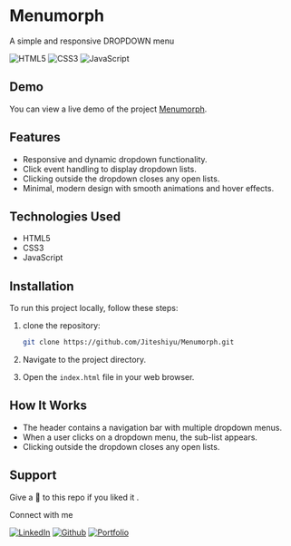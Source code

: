 # Menumorph

 A simple and responsive DROPDOWN menu
 
![HTML5](https://img.shields.io/badge/html5-%23E34F26.svg?style=for-the-badge&logo=html5&logoColor=white)
![CSS3](https://img.shields.io/badge/css3-%231572B6.svg?style=for-the-badge&logo=css3&logoColor=white)
![JavaScript](https://img.shields.io/badge/JavaScript-F7DF1E?style=for-the-badge&logo=javascript&logoColor=black)

## Demo

You can view a live demo of the project [Menumorph](https://menumorph.netlify.app/).

## Features

- Responsive and dynamic dropdown functionality.
- Click event handling to display dropdown lists.
- Clicking outside the dropdown closes any open lists.
- Minimal, modern design with smooth animations and hover effects.

## Technologies Used

- HTML5
- CSS3
- JavaScript

## Installation

To run this project locally, follow these steps:

1. clone the repository:
   ``` bash
   git clone https://github.com/Jiteshiyu/Menumorph.git
   ```
   
2. Navigate to the project directory.
  
3. Open the `index.html` file in your web browser.

## How It Works

- The header contains a navigation bar with multiple dropdown menus.
- When a user clicks on a dropdown menu, the sub-list appears.
- Clicking outside the dropdown closes any open lists.

## Support
Give a 🌟 to this repo if you liked it .

Connect with me

[![LinkedIn](https://img.shields.io/static/v1.svg?label=connect&message=@JiteshKumar&color=success&logo=linkedin&style=for-the-badge&logoColor=white&colorA=blue)](https://www.linkedin.com/in/jiteshkumar9)
[![Github](https://img.shields.io/static/v1.svg?label=follow&message=@Jiteshiyu&color=white&logo=github&style=for-the-badge&logoColor=white&colorA=black)](https://www.github.com/Jiteshiyu)
[![Portfolio](https://img.shields.io/static/v1?label=Visit&message=Jiteshiyu%20Portfolio&color=grey&logo=app&style=for-the-badge&logoColor=white&colorA=orange)](https://Jiteshiyu.netlify.app)



